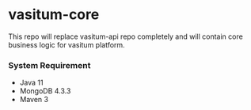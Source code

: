 # vasitum-core
This repo will replace vasitum-api repo completely and will contain core business logic for vasitum platform.

### System Requirement
* Java 11
* MongoDB 4.3.3
* Maven 3

### 
